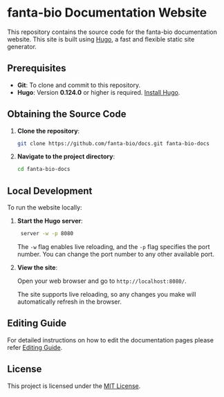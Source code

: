 # fanta-bio Documentation Website

This repository contains the source code for the fanta-bio documentation website. This site is built using [Hugo](https://gohugo.io/), a fast and flexible static site generator.

## Prerequisites

- **Git**: To clone and commit to this repository.
- **Hugo**: Version **0.124.0** or higher is required. [Install Hugo](https://gohugo.io/installation/).

## Obtaining the Source Code

1. **Clone the repository**:

   ```bash
   git clone https://github.com/fanta-bio/docs.git fanta-bio-docs
   ```

2. **Navigate to the project directory**:

   ```bash
   cd fanta-bio-docs
   ```

## Local Development

To run the website locally:

1. **Start the Hugo server**:

   ```bash
    server -w -p 8080
   ```

   The `-w` flag enables live reloading, and the `-p` flag specifies the port number. You can change the port number to any other available port.

2. **View the site**:

   Open your web browser and go to `http://localhost:8080/`.

   The site supports live reloading, so any changes you make will automatically refresh in the browser.

## Editing Guide

For detailed instructions on how to edit the documentation pages please refer [Editing Guide](http://docs.fanta.bio/editing-guide/).

## License

This project is licensed under the [MIT License](LICENSE).
